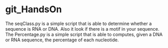 # git_HandsOn
The seqClass.py is a simple script that is able to determine whether a sequence is RNA or DNA. Also it look if there is a motif in your sequence.
The Percentage.py is a simple script that is able to computes, given a DNA or RNA sequence, the percentage of each nucleotide.
